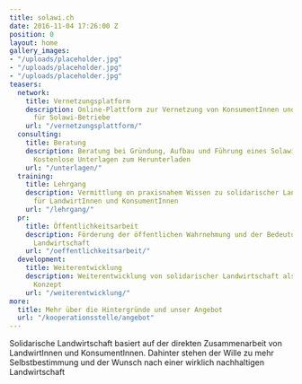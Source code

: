 ```yaml
---
title: solawi.ch
date: 2016-11-04 17:26:00 Z
position: 0
layout: home
gallery_images:
- "/uploads/placeholder.jpg"
- "/uploads/placeholder.jpg"
- "/uploads/placeholder.jpg"
teasers:
  network:
    title: Vernetzungsplatform
    description: Online-Plattform zur Vernetzung von KonsumentInnen und ProduzentInnen
      für Solawi-Betriebe
    url: "/vernetzungsplattform/"
  consulting:
    title: Beratung
    description: Beratung bei Gründung, Aufbau und Führung eines Solawi-Betriebes.
      Kostenlose Unterlagen zum Herunterladen
    url: "/unterlagen/"
  training:
    title: Lehrgang
    description: Vermittlung on praxisnahem Wissen zu solidarischer Landwirtschaft,
      für LandwirtInnen und KonsumentInnen
    url: "/lehrgang/"
  pr:
    title: Öffentlichkeitsarbeit
    description: Förderung der öffentlichen Wahrnehmung und der Bedeutung von solidarischer
      Landwirtschaft
    url: "/oeffentlichkeitsarbeit/"
  development:
    title: Weiterentwicklung
    description: Weiterentwicklung von solidarischer Landwirtschaft als gesamtbetriebliches
      Konzept
    url: "/weiterentwicklung/"
more:
  title: Mehr über die Hintergründe und unser Angebot
  url: "/kooperationsstelle/angebot"
---
```


Solidarische Landwirtschaft basiert auf der direkten Zusammenarbeit von LandwirtInnen und KonsumentInnen. Dahinter stehen der Wille zu mehr Selbstbestimmung und der Wunsch nach einer wirklich nachhaltigen Landwirtschaft

